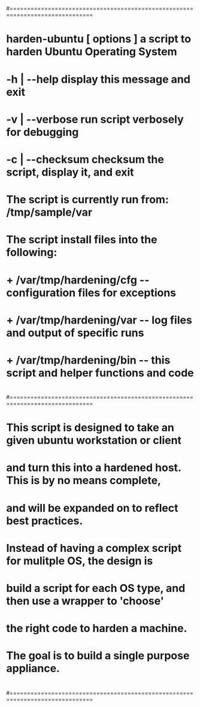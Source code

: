 #
#==============================================================================
#
# harden-ubuntu [ options ] a script to harden Ubuntu Operating System
#
#	-h | --help		display this message and exit
#	-v | --verbose		run script verbosely for debugging 
#	-c | --checksum 	checksum the script, display it, and exit
#
# The script is currently run from: /tmp/sample/var
# The script install files into the following:
#
#	+ /var/tmp/hardening/cfg -- configuration files for exceptions
#	+ /var/tmp/hardening/var -- log files and output of specific runs
#	+ /var/tmp/hardening/bin -- this script and helper functions and code
#
#==============================================================================
#	
#	This script is designed to take an given ubuntu workstation or client
#	and turn this into a hardened host. This is by no means complete, 
#	and will be expanded on to reflect best practices. 
#	
#	Instead of having a complex script for mulitple OS, the design is 
#	build a script for each OS type, and then use a wrapper to 'choose' 
#	the right code to harden a machine.
#	
#	The goal is to build a single purpose appliance.
#	
#
#==============================================================================
#	
